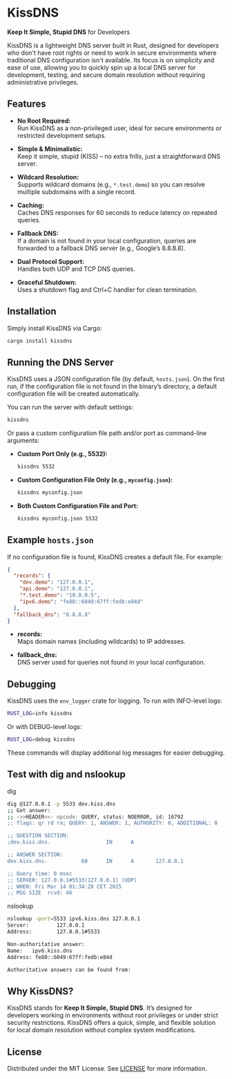 # KissDNS

**Keep It Simple, Stupid DNS** for Developers

KissDNS is a lightweight DNS server built in Rust, designed for developers who don't have root rights or need to work in secure environments where traditional DNS configuration isn't available. Its focus is on simplicity and ease of use, allowing you to quickly spin up a local DNS server for development, testing, and secure domain resolution without requiring administrative privileges.

## Features

- **No Root Required:**  
  Run KissDNS as a non-privileged user, ideal for secure environments or restricted development setups.

- **Simple & Minimalistic:**  
  Keep it simple, stupid (KISS) – no extra frills, just a straightforward DNS server.

- **Wildcard Resolution:**  
  Supports wildcard domains (e.g., `*.test.demo`) so you can resolve multiple subdomains with a single record.

- **Caching:**  
  Caches DNS responses for 60 seconds to reduce latency on repeated queries.

- **Fallback DNS:**  
  If a domain is not found in your local configuration, queries are forwarded to a fallback DNS server (e.g., Google’s 8.8.8.8).

- **Dual Protocol Support:**  
  Handles both UDP and TCP DNS queries.

- **Graceful Shutdown:**  
  Uses a shutdown flag and Ctrl+C handler for clean termination.

## Installation

Simply install KissDNS via Cargo:

```bash
cargo install kissdns
```

## Running the DNS Server

KissDNS uses a JSON configuration file (by default, `hosts.json`). On the first run, if the configuration file is not found in the binary’s directory, a default configuration file will be created automatically.

You can run the server with default settings:

```bash
kissdns
```

Or pass a custom configuration file path and/or port as command-line arguments:

- **Custom Port Only (e.g., 5532):**

  ```bash
  kissdns 5532
  ```

- **Custom Configuration File Only (e.g., `myconfig.json`):**

  ```bash
  kissdns myconfig.json
  ```

- **Both Custom Configuration File and Port:**

  ```bash
  kissdns myconfig.json 5532
  ```

## Example `hosts.json`

If no configuration file is found, KissDNS creates a default file. For example:

```json
{
  "records": {
    "dev.demo": "127.0.0.1",
    "api.demo": "127.0.0.1",
    "*.test.demo": "10.0.0.5",
    "ipv6.demo": "fe80::6049:67ff:fedb:e84d"
  },
  "fallback_dns": "8.8.8.8"
}
```

- **records:**  
  Maps domain names (including wildcards) to IP addresses.
  
- **fallback_dns:**  
  DNS server used for queries not found in your local configuration.

## Debugging

KissDNS uses the `env_logger` crate for logging. To run with INFO-level logs:

```bash
RUST_LOG=info kissdns
```

Or with DEBUG-level logs:

```bash
RUST_LOG=debug kissdns
```

These commands will display additional log messages for easier debugging.


## Test with dig and nslookup

dig

```bash
dig @127.0.0.1 -p 5533 dev.kiss.dns
;; Got answer:
;; ->>HEADER<<- opcode: QUERY, status: NOERROR, id: 16792
;; flags: qr rd ra; QUERY: 1, ANSWER: 1, AUTHORITY: 0, ADDITIONAL: 0

;; QUESTION SECTION:
;dev.kiss.dns.                  IN      A

;; ANSWER SECTION:
dev.kiss.dns.           60      IN      A       127.0.0.1

;; Query time: 0 msec
;; SERVER: 127.0.0.1#5533(127.0.0.1) (UDP)
;; WHEN: Fri Mar 14 01:34:28 CET 2025
;; MSG SIZE  rcvd: 46
```

nslookup
```bash
nslookup -port=5533 ipv6.kiss.dns 127.0.0.1
Server:         127.0.0.1
Address:        127.0.0.1#5533

Non-authoritative answer:
Name:   ipv6.kiss.dns
Address: fe80::6049:67ff:fedb:e84d

Authoritative answers can be found from:
```

## Why KissDNS?

KissDNS stands for **Keep It Simple, Stupid DNS**. It’s designed for developers working in environments without root privileges or under strict security restrictions. KissDNS offers a quick, simple, and flexible solution for local domain resolution without complex system modifications.

## License

Distributed under the MIT License. See [LICENSE](LICENSE) for more information.
